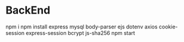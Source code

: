 # BackEnd

npm i
npm install express mysql body-parser ejs dotenv axios cookie-session express-session bcrypt js-sha256
npm start
